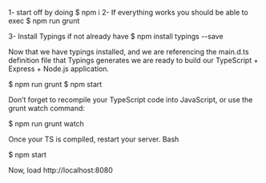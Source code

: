 1- start off by doing $ npm i
2- If everything works you should be able to exec
$ npm run grunt

3- Install Typings if not already have
$ npm install typings --save

Now that we have typings installed, and we are referencing the main.d.ts definition file that Typings generates we are ready to build our TypeScript + Express + Node.js application.

$ npm run grunt
$ npm start

Don’t forget to recompile your TypeScript code into JavaScript, or use the grunt watch command:

$ npm run grunt watch

Once your TS is compiled, restart your server.
Bash

$ npm start

Now, load http://localhost:8080